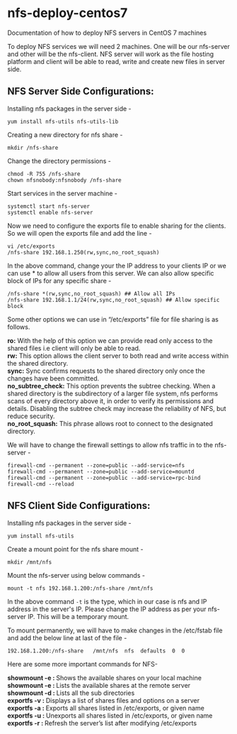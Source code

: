# nfs-deploy-centos7
Documentation of how to deploy NFS servers in CentOS 7 machines

To deploy NFS services we will need 2 machines. One will be our nfs-server and other will be the nfs-client. 
NFS server will work as the file hosting platform and client will be able to read, write and create new files in server side. 

## NFS Server Side Configurations: 

Installing nfs packages in the server side -
```
yum install nfs-utils nfs-utils-lib
```

Creating a new directory for nfs share - 
```
mkdir /nfs-share
```

Change the directory permissions - 
```
chmod -R 755 /nfs-share
chown nfsnobody:nfsnobody /nfs-share
```

Start services in the server machine - 
```
systemctl start nfs-server
systemctl enable nfs-server
```

Now we need to configure the exports file to enable sharing for the clients. So we will open the exports file and add the line -  
```
vi /etc/exports
/nfs-share 192.168.1.250(rw,sync,no_root_squash)
```
In the above command, change your the IP address to your clients IP or we can use * to allow all users from this server. We can also allow specific block of IPs for any specific share - 
```
/nfs-share *(rw,sync,no_root_squash) ## Allow all IPs
/nfs-share 192.168.1.1/24(rw,sync,no_root_squash) ## Allow specific block
```

Some other options we can use in “/etc/exports” file for file sharing is as follows.

<b>ro:</b> With the help of this option we can provide read only access to the shared files i.e client will only be able to read. <br>
<b>rw:</b> This option allows the client server to both read and write access within the shared directory. <br>
<b>sync:</b> Sync confirms requests to the shared directory only once the changes have been committed. <br>
<b>no_subtree_check:</b> This option prevents the subtree checking. When a shared directory is the subdirectory of a larger file system, nfs performs scans of every directory above it, in order to verify its permissions and details. Disabling the subtree check may increase the reliability of NFS, but reduce security. <br>
<b>no_root_squash:</b> This phrase allows root to connect to the designated directory.


We will have to change the firewall settings to allow nfs traffic in to the nfs-server - 
```
firewall-cmd --permanent --zone=public --add-service=nfs
firewall-cmd --permanent --zone=public --add-service=mountd
firewall-cmd --permanent --zone=public --add-service=rpc-bind
firewall-cmd --reload
```


## NFS Client Side Configurations: 

Installing nfs packages in the server side -
```
yum install nfs-utils
```

Create a mount point for the nfs share mount - 
```
mkdir /mnt/nfs
```

Mount the nfs-server using below commands - 
```
mount -t nfs 192.168.1.200:/nfs-share /mnt/nfs
```
In the above command ```-t``` is the type, which in our case is nfs and IP address in the server's IP. Please change the IP address as per your nfs-server IP. This will be a temporary mount. 

To mount permanently, we will have to make changes in the /etc/fstab file and add the below line at last of the file - 
```
192.168.1.200:/nfs-share   /mnt/nfs  nfs  defaults  0  0 
```


Here are some more important commands for NFS-

<b>showmount -e : </b> Shows the available shares on your local machine <br>
<b>showmount -e <server-ip or hostname>: </b> Lists the available shares at the remote server <br>
<b>showmount -d : </b> Lists all the sub directories <br>
<b>exportfs -v : </b> Displays a list of shares files and options on a server <br>
<b>exportfs -a : </b> Exports all shares listed in /etc/exports, or given name <br>
<b>exportfs -u : </b> Unexports all shares listed in /etc/exports, or given name <br>
<b>exportfs -r : </b> Refresh the server’s list after modifying /etc/exports <br>
